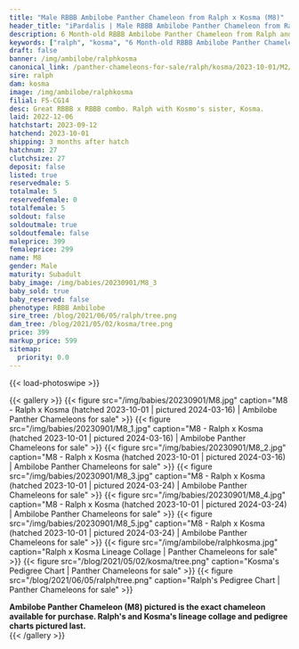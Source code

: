 ```yaml
---
title: "Male RBBB Ambilobe Panther Chameleon from Ralph x Kosma (M8)"
header_title: "iPardalis | Male RBBB Ambilobe Panther Chameleon from Ralph x Kosma | M8"
description: 6 Month-old RBBB Ambilobe Panther Chameleon from Ralph and Kosma. Great RBBB x RBBB combo. Ralph with Kosmo's sister, Kosma. We've included sire and dam dendrograms if available, but you can view our Ralph or Kosma breeder pages for more information.
keywords: ["ralph", "kosma", "6 Month-old RBBB Ambilobe Panther Chameleon", "baby chameleons for sale", "buy panther chameleon", "panther for sale", "ambilobe panther chameleons for sale", "ambilobe panther chameleon for sale"]
draft: false
banner: /img/ambilobe/ralphkosma
canonical_link: /panther-chameleons-for-sale/ralph/kosma/2023-10-01/M2/
sire: ralph
dam: kosma
image: /img/ambilobe/ralphkosma
filial: F5-CG14
desc: Great RBBB x RBBB combo. Ralph with Kosmo's sister, Kosma.
laid: 2022-12-06
hatchstart: 2023-09-12
hatchend: 2023-10-01
shipping: 3 months after hatch
hatchnum: 27
clutchsize: 27
deposit: false
listed: true
reservedmale: 5
totalmale: 5
reservedfemale: 0
totalfemale: 5
soldout: false
soldoutmale: true
soldoutfemale: false
maleprice: 399
femaleprice: 299
name: M8
gender: Male
maturity: Subadult
baby_image: /img/babies/20230901/M8_3
baby_sold: true
baby_reserved: false
phenotype: RBBB Ambilobe
sire_tree: /blog/2021/06/05/ralph/tree.png
dam_tree: /blog/2021/05/02/kosma/tree.png
price: 399
markup_price: 599
sitemap: 
  priority: 0.0
---
```


{{< load-photoswipe >}}

{{< gallery >}}
  {{< figure src="/img/babies/20230901/M8.jpg" caption="M8 - Ralph x Kosma (hatched 2023-10-01 | pictured 2024-03-16) | Ambilobe Panther Chameleons for sale" >}}
  {{< figure src="/img/babies/20230901/M8_1.jpg" caption="M8 - Ralph x Kosma (hatched 2023-10-01 | pictured 2024-03-16) | Ambilobe Panther Chameleons for sale" >}}
  {{< figure src="/img/babies/20230901/M8_2.jpg" caption="M8 - Ralph x Kosma (hatched 2023-10-01 | pictured 2024-03-16) | Ambilobe Panther Chameleons for sale" >}}
  {{< figure src="/img/babies/20230901/M8_3.jpg" caption="M8 - Ralph x Kosma (hatched 2023-10-01 | pictured 2024-03-24) | Ambilobe Panther Chameleons for sale" >}}
  {{< figure src="/img/babies/20230901/M8_4.jpg" caption="M8 - Ralph x Kosma (hatched 2023-10-01 | pictured 2024-03-24) | Ambilobe Panther Chameleons for sale" >}}
  {{< figure src="/img/babies/20230901/M8_5.jpg" caption="M8 - Ralph x Kosma (hatched 2023-10-01 | pictured 2024-03-24) | Ambilobe Panther Chameleons for sale" >}}
  {{< figure src="/img/ambilobe/ralphkosma.jpg" caption="Ralph x Kosma Lineage Collage | Panther Chameleons for sale" >}}
  {{< figure src="/blog/2021/05/02/kosma/tree.png" caption="Kosma's Pedigree Chart | Panther Chameleons for sale" >}}
  {{< figure src="/blog/2021/06/05/ralph/tree.png" caption="Ralph's Pedigree Chart | Panther Chameleons for sale" >}}
  <figcaption itemprop="description"><strong>Ambilobe Panther Chameleon (M8) pictured is the exact chameleon available for purchase. Ralph's and Kosma's lineage collage and pedigree charts pictured last.</strong></figcaption>
{{< /gallery >}}

